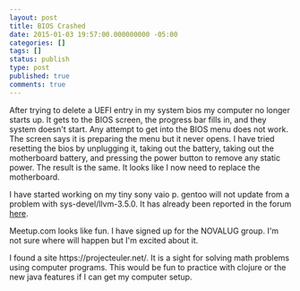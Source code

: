 ```yaml
---
layout: post
title: BIOS Crashed
date: 2015-01-03 19:57:00.000000000 -05:00
categories: []
tags: []
status: publish
type: post
published: true
comments: true
---
```

<p>After trying to delete a UEFI entry in my system bios my computer no longer starts up. It gets to the BIOS screen, the progress bar fills in, and they system doesn't start. Any attempt to get into the BIOS menu does not work. The screen says it is preparing the menu but it never opens. I have tried resetting the bios by unplugging it, taking out the battery, taking out the motherboard battery, and pressing the power button to remove any static power. The result is the same. It looks like I now need to replace the motherboard.</p>
<p>I have started working on my tiny sony vaio p. gentoo will not update from a problem with sys-devel/llvm-3.5.0. It has already been reported in the forum <a title="here" href="http://forums.gentoo.org/viewtopic-p-7676898.html">here</a>.</p>
<p>Meetup.com looks like fun. I have signed up for the NOVALUG group. I'm not sure where will happen but I'm excited about it.</p>
<p>I found a site https://projecteuler.net/. It is a sight for solving math problems using computer programs. This would be fun to practice with clojure or the new java features if I can get my computer setup.</p>
